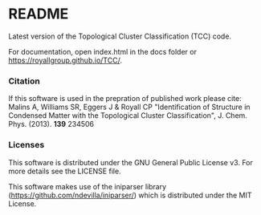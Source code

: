 # README #

Latest version of the Topological Cluster Classification (TCC) code.

For documentation, open index.html in the docs folder or https://royallgroup.github.io/TCC/.

### Citation

If this software is used in the prepration of published work please cite: \
Malins A, Williams SR, Eggers J & Royall CP "Identification of Structure in Condensed Matter with the Topological Cluster Classification", J. Chem. Phys. (2013). **139** 234506

### Licenses

This software is distributed under the GNU General Public License v3. For more details see the LICENSE file.

This software makes use of the iniparser library (https://github.com/ndevilla/iniparser/) which is distributed under the MIT License.
